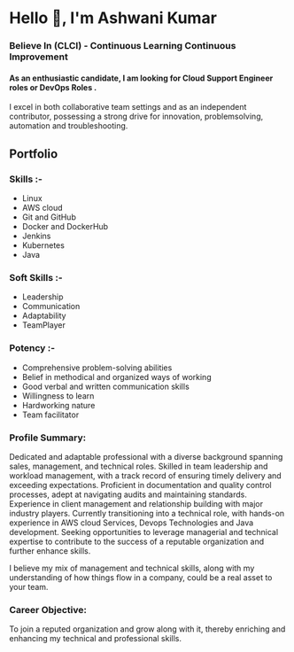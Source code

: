 

# Hello 👋,  I'm Ashwani Kumar

### Believe In (CLCI) - Continuous Learning Continuous Improvement 

####  As an enthusiastic candidate, I am looking for Cloud Support Engineer roles or DevOps Roles . 
I excel in both collaborative team settings and as an independent contributor, possessing a strong drive for innovation, problemsolving, automation and troubleshooting.
## Portfolio
### Skills :-
 -  Linux 
 -  AWS cloud 
 -  Git and GitHub
 -  Docker and DockerHub
 -  Jenkins
 -  Kubernetes
 -  Java

### Soft Skills :-
 -  Leadership
 -  Communication
 -  Adaptability
 -  TeamPlayer

 ###  Potency :-
 -  Comprehensive problem-solving abilities
 -  Belief in methodical and organized ways of working
 -  Good verbal and written communication skills
 -  Willingness to learn
 -  Hardworking nature
 -  Team facilitator

###  Profile Summary:

Dedicated and adaptable professional with a diverse background spanning sales, management, and technical roles. Skilled in team leadership and workload management, with a track record of ensuring timely delivery and exceeding expectations. Proficient in documentation and quality control processes, adept at navigating audits and maintaining standards. Experience in client management and relationship building with major industry players. Currently transitioning into a technical role, with hands-on experience in AWS cloud Services, Devops Technologies and Java development. Seeking opportunities to leverage managerial and technical expertise to contribute to the success of a reputable organization and further enhance skills.

I believe my mix of management and technical skills, along with my understanding of how things flow in a company, could be a real asset to your team.


###  Career Objective:
To join a reputed organization and grow along with it, thereby enriching and enhancing my technical and professional skills.
<!--Here are some ideas to get you started:

- 🔭 I’m currently working on ...
- 🌱 I’m currently learning ...
- 👯 I’m looking to collaborate on ...
- 🤔 I’m looking for help with ...
- 💬 Ask me about ...
- 📫 How to reach me: ...
- 😄 Pronouns: ...
- ⚡ Fun fact: ...
-->

